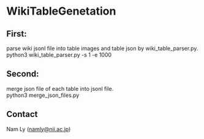 # WikiTableGenetation
## First: 
parse wiki jsonl file into table images and table json by wiki_table_parser.py.
<br>
python3 wiki_table_parser.py -s 1 -e 1000

## Second: 
merge json file of each table into jsonl file.
<br>
python3 merge_json_files.py
## Contact
Nam Ly (namly@nii.ac.jp)
